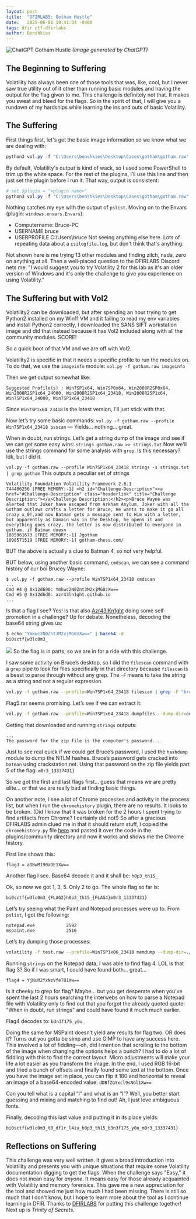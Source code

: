 ```yaml
---
layout: post
title:  "DFIRLABS: Gotham Hustle"
date:   2025-06-01 19:41:34 -0400
tags: dfir ctf-dfirlabs
author: Benshkies
---
```


![ChatGPT Gotham Hustle](/assets/images/chatgpt-batman-hustle.png) *(Image generated by ChatGPT)*

## The Beginning to Suffering
Volatility has always been one of those tools that was, like, cool, but I never saw true utility out of it other than running basic modules and having the output for the flag given to me. This challenge is definitely not that. It makes you sweat and bleed for the flags. So in the spirit of that, I will give you a rundown of my hardships while learning the ins and outs of basic Volatility.

## The Suffering

First things first, let's get the basic image information so we know what we are dealing with:
```powershell
python3 vol.py -f "C:\Users\benshkies\Desktop\Cases\gotham\gotham.raw" windows.info.Info | ForEach-Object { $_.Trim() } | Set-Content "$output_dir\mem_info.txt"
````

By default, Volatility's output is kind of wack, so I used some PowerShell to trim up the white space.
For the rest of the plugins, I’ll use this line and then just set the plugin before I run it. That way, output is consistent:

```powershell
# set $plugin = "<plugin name>"
python3 vol.py -f "C:\Users\benshkies\Desktop\Cases\gotham\gotham.raw" $plugin | ForEach-Object { $_.Trim() } | Set-Content "$output_dir\$plugin.txt"
```

Nothing catches my eye with the output of `pslist`.
Moving on to the Envars (plugin: `windows.envars.Envars`):

* Computername: Bruce-PC
* USERNAME	bruce
* USERPROFILE	C:\Users\bruce
  Not seeing anything else here. Lots of repeating data about a `csilogfile.log`, but don't think that's anything.

Not shown here is me trying 13 other modules and finding zilch, nada, zero on anything at all. Then a well-placed question to the DFIRLABS Discord nets me:
"$I$ would suggest you to try Volatility 2 for this lab as it's an older version of Windows and it's only the challenge to give you experience on using Volatility."

## The Suffering but with Vol2

Volatility2 can be downloaded, but after spending an hour trying to get Python2 installed on my Win11 VM and it failing to read my env variables and install Python2 correctly, I downloaded the SANS SIFT workstation image and did that instead because it has Vol2 included along with all the community modules. SCORE!

So a quick boot of that VM and we are off with Vol2.

Volatility2 is specific in that it needs a specific profile to run the modules on. To do that, we use the `imageinfo` module:
`vol.py -f gotham.raw imageinfo`

Then we get output somewhat like:

```text
Suggested Profile(s) : Win7SP1x64, Win7SP0x64, Win2008R2SP0x64, Win2008R2SP1x64_24000, Win2008R2SP1x64_23418, Win2008R2SP1x64, Win7SP1x64_24000, Win7SP1x64_23418
```

Since `Win7SP1x64_23418` is the latest version, I'll just stick with that.

Now let’s try some basic commands:
`vol.py -f gotham.raw --profile Win7SP1x64_23418 psscan` — Yields... nothing... great.

When in doubt, run strings. Let’s get a string dump of the image and see if we can get some easy wins:
`strings gotham.raw >> strings.txt`
Now we'll use the strings command for some analysis with `grep`. Is this necessary? Idk, but I did it.

`vol.py -f gotham.raw --profile Win7SP1x64_23418 strings -s strings.txt | grep gotham`
This outputs a peculiar set of strings

```text
Volatility Foundation Volatility Framework 2.6.1
744406256 [FREE MEMORY:-1] <h2 id="Challenge-Description"><a href="#Challenge-Description" class="headerlink" title="Challenge Description:"></a>Challenge Description:</h2><p>Bruce Wayne was alerted that Joker have escaped from Arkham Asylum, Joker with all the Gotham outlaws crafts a letter for Bruce, He wants to make it go all crazy x_0!,and now Batman gets a message sent to Him with a letter, but apparently as Damain was in the Desktop, he opens it and everything goes crazy, the letter is now distributed to everyone in gotham, if Batman doesn
1085961673 [FREE MEMORY:-1] Jgotham
1098571519 [FREE MEMORY:-1] gotham-chess.com/
```

BUT the above is actually a clue to Batman 4, so not very helpful.

BUT below, using another basic command, `cmdscan`, we can see a command history of our boi Brucey Wayne:

```text
$ vol.py -f gotham.raw --profile Win7SP1x64_23418 cmdscan
...
Cmd #4 @ 0x12d690: Ymkwc2N0Znt3M2xjMG0zXw==
Cmd #5 @ 0x12d6d0: azr43ln1ght.github.io
...
```

Is that a flag I see? Yes! Is that also [Azr43lKn1ght](https://azr43ln1ght.github.io) doing some self-promotion in a challenge?
Up for debate. Nonetheless, decoding the base64 string gives us:

```bash
$ echo "Ymkwc2N0Znt3M2xjMG0zXw==" | base64 -d
bi0sctf{w3lc0m3_
```

![](/assets/images/office-no.gif)
So the flag is in parts, so we are in for a ride with this challenge.

I saw some activity on Bruce’s desktop, so I did the `filescan` command with a `grep` pipe to look for files specifically in that directory because `filescan` is a beast to parse through without any grep.
The `-F` means to take the string as a string and not a regular expression.

```bash
vol.py -f gotham.raw --profile=Win7SP1x64_23418 filescan | grep -F "bruce\Desktop"
```

Flag5.rar seems promising. Let’s see if we can extract it:

```bash
vol.py -f gotham.raw --profile=Win7SP1x64_23418 dumpfiles --dump-dir=output/ -Q 0x000000011fdaff20 
```

Getting that downloaded and running `strings` outputs:

```text
...
The password for the zip file is the computer's password...
```

Just to see real quick if we could get Bruce’s password, I used the `hashdump` module to dump the NTLM hashes.
Bruce’s password gets cracked into `batman` using crackstation.net.
Using that password on the zip file yields part 5 of the flag: `m0r3_13337431}`

So we got the first and last flags first... guess that means we are pretty elite... or that we are really bad at finding basic things.

On another note, I see a lot of Chrome processes and activity in the process list, but when I run the `chromehistory` plugin, there are no results.
It looks to be broken. (Did I know that it was broken for the 2 hours I spent trying to find artifacts from Chrome? I certainly did not!)
So after a gracious DFIRLABS admin clued me in that it should return stuff, I copied the `chromehistory.py` file [here](https://github.com/superponible/volatility-plugins/blob/master/chromehistory.py) and pasted it over the code in the plugins/community directory and now it works and shows me the Chrome history.

First line shows this:

```text
flag3 = aDBwM190aDE1Xw==
```

Another flag I see. Base64 decode it and it shall be: `h0p3_th15_`

Ok, so now we got 1, 3, 5. Only 2 to go.
The whole flag so far is:

`bi0sctf{w3lc0m3_{FLAG2}h0p3_th15_{FLAG4}m0r3_13337431}`

Let’s try seeing what the Paint and Notepad processes were up to.
From `pslist`, I got the following:

```text
notepad.exe            2592 
mspaint.exe            2516  
```

Let’s try dumping those processes:

```bash
volatility -f test.raw --profile=Win7SP1x86_23418 memdump --dump-dir=./ -p 2592
```

Running `strings` on the Notepad data, I was able to find flag 4.
LOL is that flag 3? So if I was smart, I could have found both... great...

```bash
flag4 = YjNuM2YxNzVfeTB1Xw==
```

Is it cheeky to grep for flag? Maybe... but you get desperate when you've spent the last 2 hours searching the interwebs on how to parse a Notepad file with Volatility only to find out that you forgot the already quoted quote: "When in doubt, run strings" and could have found it much much earlier.

Flag4 decodes to: `b3n3f175_y0u_`

Doing the same for MSPaint doesn’t yield any results for flag two. OR does it? Turns out you gotta be simp and use GIMP to have any success here.
This involved a lot of fiddling—oh, did I mention that scrolling to the bottom of the image when changing the options helps a bunch?
I had to do a lot of fiddling with this to find the correct layout.
Micro adjustments will make your life a lot easier as you transform the image. In the end, I used RGB 16-bit and tried a bunch of offsets and finally found some text at the bottom.
Once you have the image set in place, you can flip it 180 and horizontal to reveal an image of a base64-encoded value:
`dDBfZGYxcl9sNGl1Xw==`

Can you tell what is a capital “I” and what is an “l”? Well, you better start guessing and mixing and matching to find out!
Ah, I just love ambiguous fonts.

Finally, decoding this last value and putting it in its place yields:

`bi0sctf{w3lc0m3_t0_df1r_l4iu_h0p3_th15_b3n3f175_y0u_m0r3_13337431}`

## Reflections on Suffering

This challenge was very well written. It gives a broad introduction into Volatility and presents you with unique situations that require some Volatility documentation digging to get the flags. When the challenge says "Easy," it does not mean easy for *anyone*. It means easy for those already acquainted with Volatility and memory forensics. This gave me a new appreciation for the tool and showed me just how much I had been missing. There is still so much that I don't know, but I hope to learn more about the tool as I continue learning in DFIR. Thanks to [DFIRLABS](https://github.com/Azr43lKn1ght/DFIR-LABS/tree/main) for putting this challenge together! Next up is *Trinity of Secrets*.

